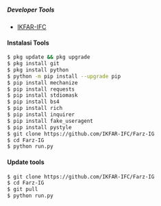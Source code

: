 ##### Developer Tools
- [IKFAR-IFC]()
#### Instalasi Tools
``` bash
$ pkg update && pkg upgrade
$ pkg install git
$ pkg install python
$ python -m pip install --upgrade pip
$ pip install mechanize
$ pip install requests
$ pip install stdiomask
$ pip install bs4
$ pip install rich
$ pip install inquirer
$ pip install fake_useragent
$ pip install pystyle
$ git clone https://github.com/IKFAR-IFC/Farz-IG
$ cd Farz-IG
$ python run.py
```
#### Update tools
``` bash
$ git clone https://github.com/IKFAR-IFC/Farz-IG
$ cd Farz-IG
$ git pull
$ python run.py
```
